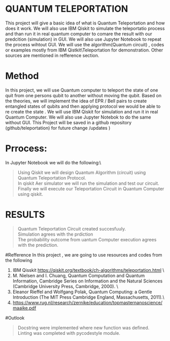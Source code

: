 # QUANTUM TELEPORTATION
This project will give a basic idea of what is  Quantum Teleportation and how does it work. We will also use IBM Qiskit to simulate the teleportatio process and than run it in real quantum computer to comare the result with our predcition (simulation) in GUI. We will also use Jupyter Notebook to repeat the process wihtout GUI. We will use the algorithm(Quantum circuit) , codes or examples  mostly from IBM Qistkit\Teleportation  for demonstration. Other sources are mentioned in refference section. 


# Method 
 In this project, we will use Quantum computer to teleport the state of one quit from one persons qubit to another without moving the qubit. 
 Based on the theories, we will implement the idea of EPR / Bell pairs to create entangled states of qubits and then applying protocol we would be able to re create the state . We will use IBM Qiskit for simulation and run it in real Quantum Computer. We will also use Jupyter Notebok to do the same without GUI.  This Project will be saved in a github repository (github/teleportation) for future change /updates ) 

# Prrocess:
In Jupyter Notebook we will do the following:\
> Using Qiskit  we will  design Quantum Algorithm (circuit) using Quantum Teleportation Protocol.\
> In qiskit Aer simulator we will run the simulation and test our circuit.\
> Finally we will execute our Teleportation Circuit in  Quantum Computer using qiskit.


# RESULTS 
> Quantum Teleportation Circuit created succesfuuly.\
> Simulation agrees with the prdiction\
> The probability outcome from uantum Computer execution agrees with the prediction.


#Refference 
In this project , we are going to use  resources and codes from the following 

1. IBM Qisskit 
https://qiskit.org/textbook/ch-algorithms/teleportation.html \
2. M. Nielsen and I. Chuang, Quantum Computation and Quantum Information, Cambridge Series on Information and the Natural Sciences (Cambridge University Press, Cambridge, 2000). \
3. Eleanor Rieffel and Wolfgang Polak, Quantum Computing: a Gentle Introduction (The MIT Press Cambridge England, Massachusetts, 2011).\
4. https://www.rug.nl/research/zernike/education/topmasternanoscience/maaike.pdf


#Outlook 
>Docstring were implemented where new function was defined.\
> Linting was completed with pycodestyle module.

